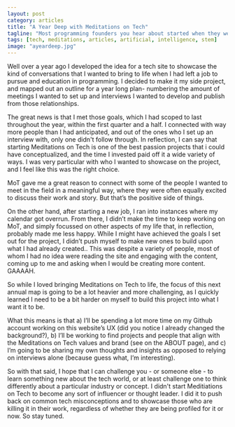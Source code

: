 ```yaml
---
layout: post
category: articles
title: "A Year Deep with Meditations on Tech"
tagline: "Most programming founders you hear about started when they were  11. I was just a competitive gamer."
tags: [tech, meditations, articles, artificial, intelligence, stem]
image: "ayeardeep.jpg"
---
```


Well over a year ago I developed the idea for a tech site to showcase the kind of conversations that I wanted to bring to life when I had left a job to pursue and education in programming. I decided to make it my side project, and mapped out an outline for a year long plan- numbering the amount of meetings I wanted to set up and interviews I wanted to develop and publish from those relationships. 

The great news is that I met those goals, which I had scoped to last throughout the year, within the first quarter and a half. I connected with way more people than I had anticipated, and out of the ones who I set up an interview with, only one didn't follow through.	In reflection, I can say that starting Meditations on Tech is one of the best passion projects that i could have conceptualized, and the time I invested paid off it a wide variety of ways. I was very particular with who I wanted to showcase on the project, and I feel like this was the right choice.

MoT gave me a great reason to connect with some of the people I wanted to meet in the field in a meaningful way, where they were often equally excited to discuss their work and story. But that’s the positive side of things.

On the other hand, after starting a new job, I ran into instances where my calendar got overrun. From there, I didn’t make the time to keep working on MoT, and simply focussed on other aspects of my life that, in reflection, probably made me less happy.  While I might have achieved the goals I set out for the project, I didn’t push myself to make new ones to build upon what I had already created.. This was despite a variety of people, most of whom I had no idea were reading the site and engaging with the content, coming up to me and asking when I would be creating more content. GAAAAH.

So while I loved bringing Meditations on Tech to life, the focus of this next annual map is going to be a lot heavier and more challenging, as I quickly learned I need to be a bit harder on myself to build this project into what I want it to be. 

What this means is that a) I’ll be spending a lot more time on my Github account working on this website’s UX (did  you notice I already changed the background?), b) I’ll be working to find projects and people that align with the Meditations on Tech values and brand (see on the ABOUT page), and c) I’m going to be sharing my own thoughts and insights as opposed to relying on interviews alone (because guess what, I’m interesting).

So with that said, I hope that I can challenge you - or someone else - to learn something new about the tech world, or at least challenge one to think differently about a particular industry or concept. I didn't start Meditiations on Tech to become any sort of influencer or thought leader. I did it to push back on common tech misconceptions and to showcase those who are killing it in their work, regardless of whether they are being profiled for it or now.  So stay tuned.
